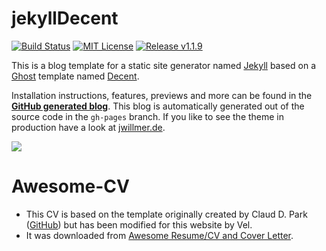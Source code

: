 # jekyllDecent
[![Build Status](https://travis-ci.org/jwillmer/jekyllDecent.svg?branch=gh-pages)](https://travis-ci.org/jwillmer/jekyllDecent)
[![MIT License](https://img.shields.io/badge/license-MIT-green.svg)](#license)
[![Release v1.1.9](https://img.shields.io/badge/release-v1.1.9-blue.svg)](https://github.com/jwillmer/jekyllDecent/releases/tag/1.1.9)

This is a blog template for a static site generator named [Jekyll](https://jekyllrb.com/docs/home/) based on a [Ghost](https://ghost.org) template named [Decent](https://github.com/serenader2014/decent).

Installation instructions, features, previews and more can be found in the **[GitHub generated blog](https://jwillmer.github.io/jekyllDecent)**. This blog is automatically generated out of the source code in the `gh-pages` branch. If you like to see the theme in production have a look at [jwillmer.de](https://jwillmer.de).

[![](https://raw.githubusercontent.com/jwillmer/jekyllDecent/gh-pages/media/img/2016-06-08-Readme-front-page-previewe.jpg)](https://jwillmer.github.io/jekyllDecent)

# Awesome-CV
- This CV is based on the template originally created by Claud D. Park ([GitHub](https://github.com/posquit0/Awesome-CV)) but has been modified for this website by Vel.
- It was downloaded from [Awesome Resume/CV and Cover Letter](https://www.latextemplates.com/template/awesome-resume-cv).
